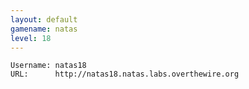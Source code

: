 ```yaml
---
layout: default
gamename: natas
level: 18
---
```

    Username: natas18
    URL:      http://natas18.natas.labs.overthewire.org
